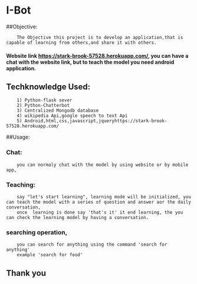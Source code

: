 # I-Bot
##Objective:
	 	
		The Objective this project is to develop an application,that is capable of learning from others,and share it with others.
	

#### Website link https://stark-brook-57528.herokuapp.com/, you can have a chat with the website link, but to teach the model you need android application.

## Techknowledge Used:
	
		1) Python-flask sever
		2) Python-Chatterbot
		3) Centralized Mongodb database
		4) wikipedia Api,google speech to text Api
		5) Android,html,css,javascript,jqueryhttps://stark-brook-57528.herokuapp.com/
	
	

##Usage:
###	Chat:
	
		you can normaly chat with the model by using website or by mobile app,
	
###	Teaching:
	
		say "let's start learning", learning mode will be initialized, you can teach the model with a series of question and answer aor the daily conversation,
		once  learning is done say 'that's it' it end learning, the you can check the learning model by having a conversation.
	
###	searching operation,
		
		you can search for anything using the command 'search for anything' 
		example 'search for food'
	
## Thank you   

